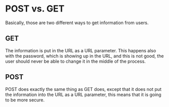 # POST vs. GET #

Basically, those are two different ways to get information from users.

## GET ##
The information is put in the URL as a URL parameter. This happens also with the password, which is showing up in the URL, and this is not good, the user should never be able to change it in the middle of the process.

## POST ##
POST does exactly the same thing as GET does, except that it does not put the information into the URL as a URL parameter, this means that it is going to be more secure. 
